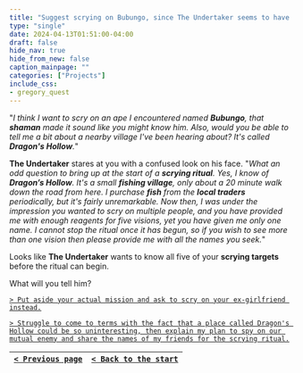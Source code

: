 ```yaml
---
title: "Suggest scrying on Bubungo, since The Undertaker seems to have had a history with him already; then ask him if he can tell me anything about Dragon's Hollow."
type: "single"
date: 2024-04-13T01:51:00-04:00
draft: false
hide_nav: true
hide_from_new: false
caption_mainpage: ""
categories: ["Projects"]
include_css:
- gregory_quest
---
```


"*I think I want to scry on an ape I encountered named **Bubungo**, that **shaman** made it sound like you might know him. Also, would you be able to tell me a bit about a nearby village I've been hearing about? It's called **Dragon's Hollow**.*"

**The Undertaker** stares at you with a confused look on his face. "*What an odd question to bring up at the start of a **scrying ritual**. Yes, I know of **Dragon’s Hollow**. It's a small **fishing village**, only about a 20 minute walk down the road from here. I purchase **fish** from the **local traders** periodically, but it's fairly unremarkable. Now then, I was under the impression you wanted to scry on multiple people, and you have provided me with enough reagents for five visions, yet you have given me only one name. I cannot stop the ritual once it has begun, so if you wish to see more than one vision then please provide me with all the names you seek.*"

Looks like **The Undertaker** wants to know all five of your **scrying targets** before the ritual can begin. 

What will you tell him?

[``> Put aside your actual mission and ask to scry on your ex-girlfriend instead.``](../91a)

[``> Struggle to come to terms with the fact that a place called Dragon's Hollow could be so uninteresting, then explain my plan to spy on our mutual enemy and share the names of my friends for the scrying ritual.``](../92)

|[``< Previous page``](../90)|[``< Back to the start``](../)|
|---|---|